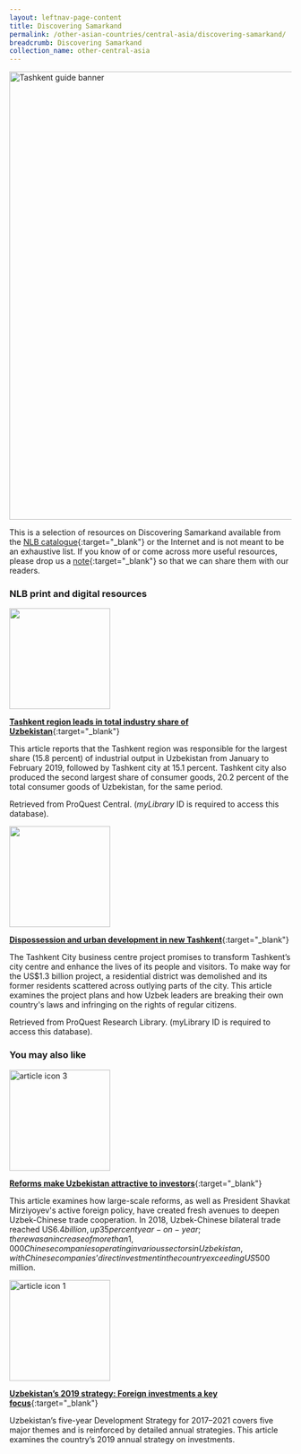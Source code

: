 ```yaml
---
layout: leftnav-page-content
title: Discovering Samarkand
permalink: /other-asian-countries/central-asia/discovering-samarkand/
breadcrumb: Discovering Samarkand
collection_name: other-central-asia
---
```


<img src="\images\test\samarkand-guide-test.jpg" alt="Tashkent guide banner" style="width:800px;" />

This is a selection of resources on Discovering Samarkand available from the [NLB catalogue](http://catalogue.nlb.gov.sg/){:target="_blank"} or the Internet and is not meant to be an exhaustive list. If you know of or come across more useful resources, please drop us a [note](mailto:ref@nlb.gov.sg){:target="_blank"} so that we can share them with our readers. 

### **NLB print and digital resources**

<img src="/images/resources/Database 1.jpg" style="width:180px;" />

[**Tashkent region leads in total industry share of Uzbekistan**](http://eresources.nlb.gov.sg/Main/Browse?startsWith=P){:target="_blank"}

This article reports that the Tashkent region was responsible for the largest share (15.8 percent) of industrial output in Uzbekistan from January to February 2019, followed by Tashkent city at 15.1 percent. Tashkent city also produced the second largest share of consumer goods, 20.2 percent of the total consumer goods of Uzbekistan, for the same period.

Retrieved from ProQuest Central. (*myLibrary* ID is required to access this database).

<img src="/images/resources/Database 2.jpg" style="width:180px;" />

[**Dispossession and urban development in new Tashkent**](http://eresources.nlb.gov.sg/Main/Browse?startsWith=P){:target="_blank"}

The Tashkent City business centre project promises to transform Tashkent’s city centre and enhance the lives of its people and visitors. To make way for the US$1.3 billion project, a residential district was demolished and its former residents scattered across outlying parts of the city. This article examines the project plans and how Uzbek leaders are breaking their own country's laws and infringing on the rights of regular citizens.

Retrieved from ProQuest Research Library. (myLibrary ID is required to access this database).

### **You may also like**

<img src="/images/resources/Article 3.jpg" alt="article icon 3" style="width:180px;" />

[**Reforms make Uzbekistan attractive to investors**](http://www.chinadaily.com.cn/a/201904/20/WS5cba7331a3104842260b74a6.html){:target="_blank"}

This article examines how large-scale reforms, as well as President Shavkat Mirziyoyev's active foreign policy, have created fresh avenues to deepen Uzbek-Chinese trade cooperation. In 2018, Uzbek-Chinese bilateral trade reached US$6.4 billion, up 35 percent year-on-year; there was an increase of more than 1,000 Chinese companies operating in various sectors in Uzbekistan, with Chinese companies’ direct investment in the country exceeding US$500 million.

<img src="/images/resources/Article 1.jpg" alt="article icon 1" style="width:180px;" />

[**Uzbekistan’s 2019 strategy: Foreign investments a key focus**](https://thediplomat.com/2019/02/uzbekistans-2019-strategy-foreign-investments-a-key-focus/){:target="_blank"}

Uzbekistan’s five-year Development Strategy for 2017–2021 covers five major themes and is reinforced by detailed annual strategies. This article examines the country’s 2019 annual strategy on investments.